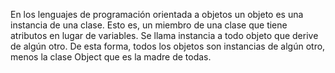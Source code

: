 En los lenguajes de programación orientada a objetos un objeto es una instancia de una clase. Esto es, un miembro de una clase que tiene atributos en lugar de variables.
Se llama instancia a todo objeto que derive de algún otro. De esta forma, todos los objetos son instancias de algún otro, menos la clase Object que es la madre de todas.